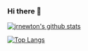 ### Hi there 👋

<!--
**jrnewton/jrnewton** is a ✨ _special_ ✨ repository because its `README.md` (this file) appears on your GitHub profile.

Here are some ideas to get you started:

- 🔭 I’m currently working on ...
- 🌱 I’m currently learning ...
- 👯 I’m looking to collaborate on ...
- 🤔 I’m looking for help with ...
- 💬 Ask me about ...
- 📫 How to reach me: ...
- 😄 Pronouns: ...
- ⚡ Fun fact: ...
-->
[![jrnewton's github stats](https://github-readme-stats.vercel.app/api?username=jrnewton&count_private=true&show_icons=true)](https://github.com/anuraghazra/github-readme-stats)

[![Top Langs](https://github-readme-stats.vercel.app/api/top-langs/?username=jrnewton&layout=compact&hide=vim-script&exclude_repo=vimfiles,dotfiles,opt)](https://github.com/anuraghazra/github-readme-stats)
